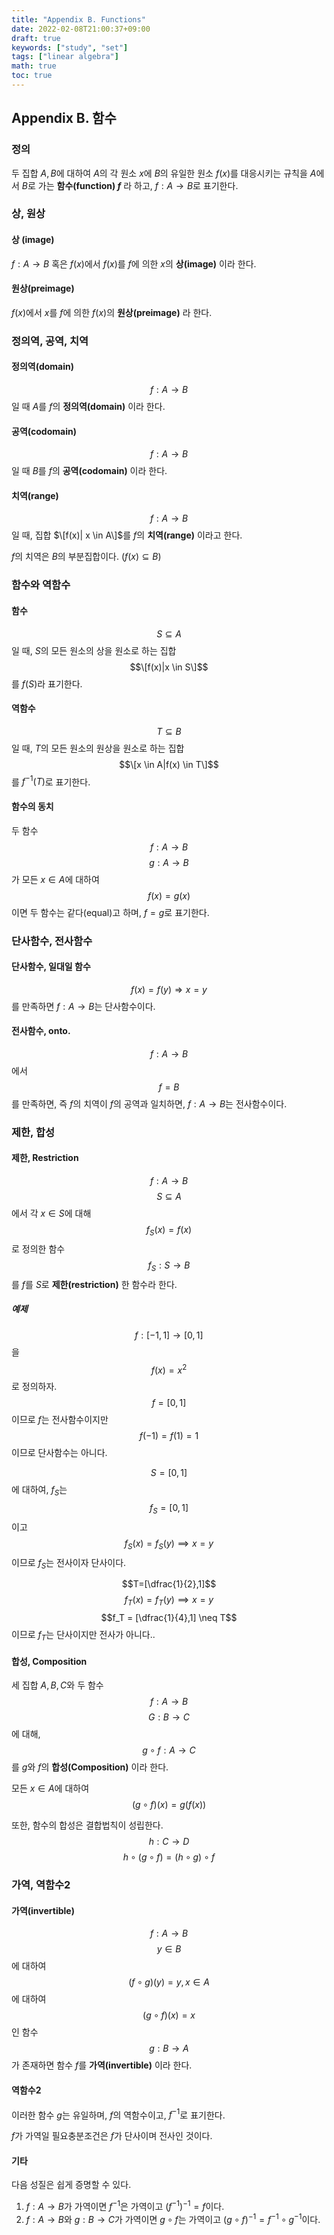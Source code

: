 ```yaml
---
title: "Appendix B. Functions"
date: 2022-02-08T21:00:37+09:00
draft: true
keywords: ["study", "set"]
tags: ["linear algebra"]
math: true
toc: true
---
```

## Appendix B. 함수
### 정의
두 집합 $A, B$에 대하여 $A$의 각 원소 $x$에 $B$의 유일한 원소 $f(x)$를 대응시키는 규칙을 $A$에서 $B$로 가는 **함수(function) $f$** 라 하고, $f: A \to B$로 표기한다.

### 상, 원상
#### 상 (image)
$f: A \to B$ 혹은 $f(x)$에서 $f(x)$를 $f$에 의한 $x$의 **상(image)** 이라 한다.
#### 원상(preimage)
$f(x)$에서 $x$를 $f$에 의한 $f(x)$의 **원상(preimage)** 라 한다.
### 정의역, 공역, 치역
#### 정의역(domain)
$$f: A \to B$$일 때 $A$를 $f$의 **정의역(domain)** 이라 한다.
#### 공역(codomain)
$$f: A \to B$$일 때 $B$를 $f$의 **공역(codomain)** 이라 한다.
#### 치역(range)
$$f: A \to B$$일 때, 집합 $\[f(x)| x \in A\]$를 $f$의 **치역(range)** 이라고 한다.

$f$의 치역은 $B$의 부분집합이다. ($f(x) \subseteq B$)

### 함수와 역함수
#### 함수
$$S \subseteq A$$일 때, $S$의 모든 원소의 상을 원소로 하는 집합 $$\[f(x)|x \in S\]$$를 $f(S)$라 표기한다.
#### 역함수
$$T \subseteq B$$일 때, $T$의 모든 원소의 원상을 원소로 하는 집합 $$\[x \in A|f(x) \in T\]$$를 $f^{-1}(T)$로 표기한다.
#### 함수의 동치
두 함수 $$f: A \to B$$$$g: A \to B$$가 모든 $x \in A$에 대하여 $$f(x)=g(x)$$이면 두 함수는 같다(equal)고 하며, $f=g$로 표기한다.

### 단사함수, 전사함수
#### 단사함수, 일대일 함수
$$f(x)=f(y) \Rightarrow x=y$$를 만족하면 $f: A \to B$는 단사함수이다.
#### 전사함수, onto.
$$f: A \to B$$에서 $$f=B$$를 만족하면, 즉 $f$의 치역이 $f$의 공역과 일치하면, $f: A \to B$는 전사함수이다.
### 제한, 합성
#### 제한, Restriction
$$f: A \to B$$$$S \subseteq A$$에서 각 $x \in S$에 대해 $$f_S(x) = f(x)$$로 정의한 함수 $$f_S: S \to B$$를 $f$를 $S$로 **제한(restriction)** 한 함수라 한다.

##### 예제
$$f: [-1,1] \to [0,1]$$을 $$f(x)=x^2$$로 정의하자. $$f=[0,1]$$이므로 $f$는 전사함수이지만 $$f(-1)=f(1)=1$$이므로 단사함수는 아니다.

$$S=[0,1]$$에 대하여, $f_S$는 $$f_S=[0,1]$$이고 $$f_S(x)=f_S(y) \implies x = y$$이므로 $f_S$는 전사이자 단사이다.

$$T=[\dfrac{1}{2},1]$$$$f_T(x)=f_T(y) \implies x=y$$ $$f_T = [\dfrac{1}{4},1] \neq T$$이므로 $f_T$는 단사이지만 전사가 아니다..
#### 합성, Composition
세 집합 $A,B,C$와 두 함수 $$f: A \to B$$$$G: B \to C$$에 대해, $$g \circ f: A \to C$$를 $g$와 $f$의 **합성(Composition)** 이라 한다.

모든 $x \in A$에 대하여 $$(g \circ f)(x) = g(f(x))$$

또한, 함수의 합성은 결합법칙이 성립한다. $$h: C \to D$$$$h \circ (g \circ f)=(h \circ g) \circ f$$
### 가역, 역함수2
#### 가역(invertible)
$$f: A \to B$$$$y \in B$$에 대하여 $$(f \circ g)(y) = y, x \in A$$에 대하여 $$(g \circ f)(x)=x$$인 함수 $$g: B \to A$$가 존재하면 함수 $f$를 **가역(invertible)** 이라 한다. 
#### 역함수2
이러한 함수 $g$는 유일하며, $f$의 역함수이고, $f^{-1}$로 표기한다.

$f$가 가역일 필요충분조건은 $f$가 단사이며 전사인 것이다.
#### 기타
다음 성질은 쉽게 증명할 수 있다.
 1. $f: A \to B$가 가역이면 $f^{-1}$은 가역이고 $(f^{-1})^{-1}=f$이다.
 2. $f: A \to B$와 $g: B \to C$가 가역이면 $g \circ f$는 가역이고 $(g \circ f)^{-1}=f^{-1} \circ g^{-1}$이다.
